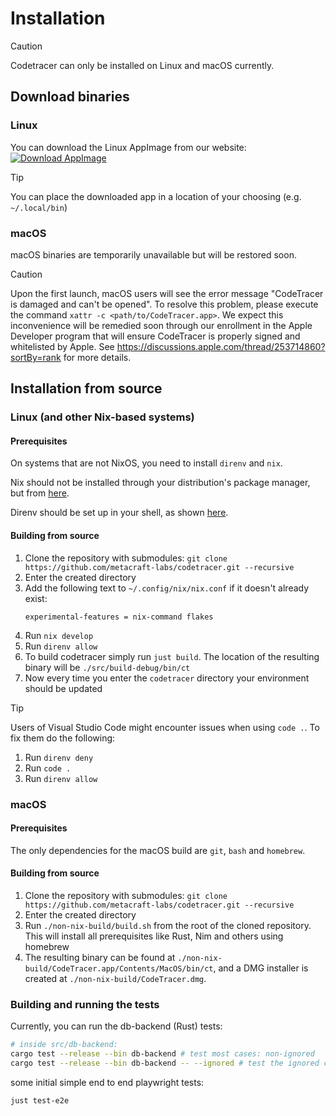 # Installation

> [!CAUTION]
> Codetracer can only be installed on Linux and macOS currently.

## Download binaries

### Linux
You can download the Linux AppImage from our website:
[![Download AppImage](https://img.shields.io/badge/Download-Linux%20AppImage-blue?style=for-the-badge)](https://downloads.codetracer.com/CodeTracer-25.05.1-amd64.AppImage)

> [!TIP]
> You can place the downloaded app in a location of your choosing (e.g. `~/.local/bin`)

### macOS
macOS binaries are temporarily unavailable but will be restored soon.

<!--
> [!TIP]
> You can place the downloaded app in a location of your choosing (e.g., the `Applications` folder on macOS).
When you launch CodeTracer for the first time, it will prompt you to complete the remaining installation steps, such as adding the command-line utilities to your PATH.
-->

> [!CAUTION]  
> Upon the first launch, macOS users will see the error message "CodeTracer is damaged and can't be opened". To resolve this problem, please execute the command `xattr -c <path/to/CodeTracer.app>`. We expect this inconvenience will be remedied soon through our enrollment in the Apple Developer program that will ensure CodeTracer is properly signed and whitelisted by Apple. See https://discussions.apple.com/thread/253714860?sortBy=rank for more details.

## Installation from source

### Linux (and other Nix-based systems)

#### Prerequisites

On systems that are not NixOS, you need to install `direnv` and `nix`.

Nix should not be installed through your distribution's package manager, but from [here](https://nixos.org/download/).

Direnv should be set up in your shell, as shown [here](https://direnv.net/docs/hook.html).

#### Building from source
1. Clone the repository with submodules: `git clone https://github.com/metacraft-labs/codetracer.git --recursive`
2. Enter the created directory
3. Add the following text to `~/.config/nix/nix.conf` if it doesn't already exist:
   ```
   experimental-features = nix-command flakes
   ```
4. Run `nix develop`
5. Run `direnv allow`
6. To build codetracer simply run `just build`. The location of the resulting binary will be `./src/build-debug/bin/ct`
7. Now every time you enter the `codetracer` directory your environment should be updated

> [!TIP]
> Users of Visual Studio Code might encounter issues when using `code .`. To fix them do the following:
> 1. Run `direnv deny`
> 1. Run `code .`
> 1. Run `direnv allow`

### macOS

#### Prerequisites

The only dependencies for the macOS build are `git`, `bash` and `homebrew`.

#### Building from source
1. Clone the repository with submodules: `git clone https://github.com/metacraft-labs/codetracer.git --recursive`
2. Enter the created directory
3. Run `./non-nix-build/build.sh` from the root of the cloned repository. This will install all prerequisites like Rust, Nim and others using homebrew
4. The resulting binary can be found at `./non-nix-build/CodeTracer.app/Contents/MacOS/bin/ct`, and a DMG installer is created at `./non-nix-build/CodeTracer.dmg`.


### Building and running the tests

Currently, you can run the db-backend (Rust) tests:

```bash
# inside src/db-backend:
cargo test --release --bin db-backend # test most cases: non-ignored
cargo test --release --bin db-backend -- --ignored # test the ignored cases: ignored by default as they're slower
```

some initial simple end to end playwright tests:

```bash
just test-e2e
````
